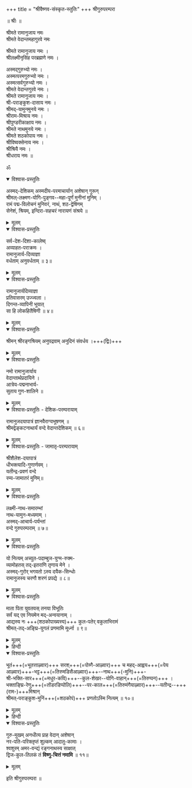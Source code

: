 +++
title = "श्रीवैष्णव-संस्कृत-स्तुतिः"
+++
 श्रीगुरुपरम्परा   
  
 ॥ श्रीः ॥  
  
श्रीमते रामानुजाय नमः  
श्रीमते वेदान्तमहागुरवे नमः  

श्रीमते रामानुजाय नमः ।  
श्रीलक्ष्मीनृसिंह परब्रह्मणे नमः ।  

अस्मद्गुरुभ्यो नमः ।  
अस्मत्परमगुरुभ्यो नमः ।  
अस्मत्सर्वगुरुभ्यो नमः ।  
श्रीमते वेदान्तगुरवे नमः ।  
श्रीमते रामानुजाय नमः ।  
श्री-पराङ्कुश-दासाय नमः ।  
श्रीमद्-यामुनमुनये नमः ।  
श्रीराम-मिश्राय नमः ।  
श्रीपुण्डरीकाक्षाय नमः ।  
श्रीमते नाथमुनये नमः ।  
श्रीमते शठकोपाय नमः ।  
श्रीविष्वक्सेनाय नमः ।  
श्रीश्रियै नमः ।  
श्रीधराय नमः ॥  
  
ॐ  

<details open><summary>विश्वास-प्रस्तुतिः</summary>

अस्मद्-देशिकम् अस्मदीय-परमाचार्यान् अशेषान् गुरून्  
श्रीमल्-लक्ष्मण-योगि-पुङ्गव--महा-पूर्णं मुनीनां मुनिम् ।  
रामं पद्म-विलोचनं मुनिवरं, नाथं, शठ-द्वेषिणम्  
सेनेशं, श्रियम्, इन्दिरा-सहचरं नारायणं संश्रये ॥
</details>

<details><summary>मूलम्</summary>

अस्मद्देशिकमस्मदीयपरमाचार्यानशेषान् गुरून् ।  
श्रीमल्लक्ष्मणयोगिपुङ्गवमहापूर्णं मुनीनां मुनिम् ॥  
रामं पद्मविलोचनं मुनिवरं नाथं शठद्वेषिणम् ।  
सेनेशं श्रियमिन्दिरासहचरं नारायणं संश्रये ॥
</details>
   
  
<details open><summary>विश्वास-प्रस्तुतिः</summary>

सर्व-देश-दिशा-कालेष्व्  
अव्याहत-पराक्रमः ।  
रामानुजार्य-दिव्याज्ञा  
वर्धताम् अनुवर्धताम् ॥ ३॥
</details>

<details><summary>मूलम्</summary>

सर्वदेशदिशाकालेष्वव्याहतपराक्रमः ।  
रामानुजार्यदिव्याज्ञा वर्धतामनुवर्धताम् ॥ ३॥
</details>

  
<details open><summary>विश्वास-प्रस्तुतिः</summary>

रामानुजार्यदिव्याज्ञा  
प्रतिवासरम् उज्ज्वला ।  
दिगन्त-व्यापिनी भूयात्  
सा हि लोकहितैषिणी ॥ ४॥
</details>

<details><summary>मूलम्</summary>

रामानुजार्यदिव्याज्ञा प्रतिवासरमुज्ज्वला ।  
दिगन्तव्यापिनी भूयात्सा हि लोकहितैषिणी ॥ ४॥
</details>
  
  
<details open><summary>विश्वास-प्रस्तुतिः</summary>

श्रीमन् श्रीरङ्गश्रियम् अनुपद्रवाम् अनुदिनं संवर्धय ।+++(द्विः)+++   
</details>

<details><summary>मूलम्</summary>

श्रीमन् श्रीरङ्गश्रियमनुपद्रवामनुदिनं संवर्धय ।  
श्रीमन् श्रीरङ्गश्रियमनुपद्रवामनुदिनं संवर्धय ।
</details>


<details open><summary>विश्वास-प्रस्तुतिः</summary>

नमो रामानुजार्याय  
वेदान्तार्थप्रदायिने ।   
आत्रेय-पद्मनाभार्य-  
सुताय गुण-शालिने ॥
</details>

<details><summary>मूलम्</summary>

नमो रामानुजार्याय  
वेदान्तार्थप्रदायिने ।   
आत्रेयपद्मनाभार्य-  
सुताय गुणशालिने ॥
</details>


<details open><summary>विश्वास-प्रस्तुतिः - देशिक-परम्परायाम्</summary>

रामानुजदयापात्रं ज्ञानवैराग्यभूषणम् ॥  
श्रीमद्वेङ्कटनाथार्यं वन्दे वेदान्तदेशिकम् ॥ ६॥
</details>

<details><summary>मूलम्</summary>

रामानुजदयापात्रं ज्ञानवैराग्यभूषणम् ॥  
श्रीमद्वेङ्कटनाथार्यं वन्दे वेदान्तदेशिकम् ॥ ६॥
</details>
  
  
<details open><summary>विश्वास-प्रस्तुतिः - जामातृ-परम्परायाम्</summary>

श्रीशैलेश-दयापात्रं  
धीभक्त्यादि-गुणार्णवम् ।  
यतीन्द्र-प्रवणं वन्दे  
रम्य-जामातरं मुनिम्॥
</details>

<details><summary>मूलम्</summary>

श्रीशैलेश-दयापात्रं  
धीभक्त्यादि-गुणार्णवम् ।  
यतीन्द्र-प्रवणं वन्दे  
रम्य-जामातरं मुनिम्॥
</details>


<details open><summary>विश्वास-प्रस्तुतिः</summary>

लक्ष्मी-नाथ-समारम्भां  
नाथ-यामुन-मध्यमाम् ।  
अस्मद्-आचार्य-पर्यन्तां  
वन्दे गुरुपरम्पराम् ॥ ७॥
</details>

<details><summary>मूलम्</summary>

लक्ष्मीनाथसमारम्भां नाथयामुनमध्यमाम् ।  
अस्मदाचार्यपर्यन्तां वन्दे गुरुपरम्पराम् ॥ ७॥
</details>

  
  
<details open><summary>विश्वास-प्रस्तुतिः</summary>

यो नित्यम् अच्युत-पदाम्बुज-युग्म-रुक्म-  
व्यामोहतस् तद्-इतराणि तृणाय मेने ।  
अस्मद्-गुरोर् भगवतो ऽस्य दयैक-सिन्धोः  
रामानुजस्य चरणौ शरणं प्रपद्ये ॥ ८॥  
</details>

<details><summary>मूलम्</summary>

यो नित्यमच्युतपदाम्बुजयुग्मरुक्म-  
व्यामोहतस्तदितराणि तृणाय मेने ।  
अस्मद्गुरोर्भगवतोऽस्य दयैकसिन्धोः  
रामानुजस्य चरणौ शरणं प्रपद्ये ॥ ८॥  
</details>

  
<details open><summary>विश्वास-प्रस्तुतिः</summary>

माता पिता युवतयस् तनया विभूतिः  
सर्वं यद् एव नियमेन मद्-अन्वयानाम् ।  
आद्यस्य नः +++(शठकोपाख्यस्य)+++ कुल-पतेर् वकुलाभिरामं  
श्रीमत्-तद्-अङ्घ्रि-युगलं प्रणमामि मूर्ध्ना ॥ ९॥
</details>

<details><summary>मूलम्</summary>

माता पिता युवतयस्तनया विभूतिः  
सर्वं यदेव नियमेन मदन्वयानाम् ।  
आद्यस्य नः कुलपतेर्वकुलाभिरामं  
श्रीमत्तदङ्घ्रियुगलं प्रणमामि मूर्ध्ना ॥ ९॥
</details>
  

<details><summary>हिन्दी</summary>

मै अपने शिरस से श्री नम्माऴ्वार को अभिनंदन (प्रणाम) करता हूँ,  
जो श्रीवैष्णवों (प्रपन्न-जन) के कुल के अधिपति नेता है,  
जो मघिऴम () फूलों से सुसज्जित है,  
जिनके दिव्यचरण श्रीवैष्णवश्री (धन-संपत्ति) से भरपूर है  
और जो सब श्रीवैष्णवों के माता, पिता, पत्नी, बच्चा, दिव्य धन इत्यादि और सब कुछ है ।
</details>

  
<details open><summary>विश्वास-प्रस्तुतिः</summary>

भूतं+++(=भूतत्ताऴ्वार)+++ सरश्+++(=पोय्गै-आऴ्वार)+++ च महद्-आह्वय+++(=पेय आऴ्वार)+++-भट्ट+++(=तिरुमडिसैआऴ्वार)+++--नाथ+++(-मुनि)+++-  
श्री-भक्ति-सार+++(=मधुर-कवि)+++--कुल-शेखर--योगि-वाहान्+++(=तिरुप्पन)+++ ।  
भक्ताङ्घ्रि-रेणु+++(=तोंडरडिप्पोलि)+++--पर-काल+++(=तिरुमंगैयाऴ्वार)+++--यतीन्द्र--+++(राम-)+++मिश्रान्  
श्रीमत्-पराङ्कुश-मुनिं+++(=शठकोपं)+++ प्रणतोऽस्मि नित्यम् ॥ १०॥  
</details>

<details><summary>मूलम्</summary>

भूतं सरश्च महदाह्वयभट्टनाथ-  
श्रीभक्तिसारकुलशेखरयोगिवाहान् ।  
भक्ताङ्घ्रिरेणुपरकालयतीन्द्रमिश्रान्  
श्रीमत्पराङ्कुशमुनिं प्रणतोऽस्मि नित्यम् ॥ १०॥  
</details>
  
<details><summary>हिन्दी</summary>

आलवारों के दोनों प्रकार के नाम हैं-(1) सरोयोगी (पोयगैआलवार), (2) भूतयोगी (भूतत्तालवार), (3) महद्-योगी (पेय आलवार), (4) भक्तसागर (तिरुमडिसै आलवार), (5) शठकोप या परांकुश मुनि (नम्म आलवार), (6) मधुर कवि, (7) कुलशेखर, (8) विष्णुचित्त (परि आलवार), (9) गोदा या रंगनायकी (आंडाल), (10) विप्रनारायण या भक्तपदरेणु (तोंडरडिप्पोलि), (11) योगवाह या मुनिवाहन (तिरुप्पन), (12) परकाल या नीलन्‌ (तिरुमंगैयालवार)। 
</details>


<details open><summary>विश्वास-प्रस्तुतिः</summary>

गुरु-मुखम् अनधीत्य प्राह वेदान् अशेषान्  
नर-पति-परिक्लृप्तं शुल्कम् आदातु-कामाः ।  
श्वशुरम् अमर-वन्द्यं रङ्गनाथस्य साक्षात्  
द्विज-कुल-तिलकं तं **विष्णु-चित्तं नमामि** ॥ ११॥  
</details>

<details><summary>मूलम्</summary>

गुरुमुखमनधीत्य प्राह वेदानशेषान्  
नरपतिपरिक्लृप्तं शुल्कमादातुकामाः ।  
श्वशुरममरवन्द्यं रङ्गनाथस्य साक्षात्  
द्विजकुलतिलकं तं विष्णुचित्तं नमामि ॥ ११॥  
</details>

  
इति श्रीगुरुपरम्परा ॥  
